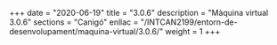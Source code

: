 +++
date        = "2020-06-19"
title       = "3.0.6"
description = "Màquina virtual 3.0.6"
sections    = "Canigó"
enllac		= "/INTCAN2199/entorn-de-desenvolupament/maquina-virtual/3.0.6/"
weight		= 1
+++
